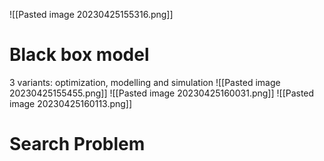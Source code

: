 
![[Pasted image 20230425155316.png]]
# Black box model
3 variants: optimization, modelling and simulation
![[Pasted image 20230425155455.png]]
![[Pasted image 20230425160031.png]]
![[Pasted image 20230425160113.png]]
# Search Problem
